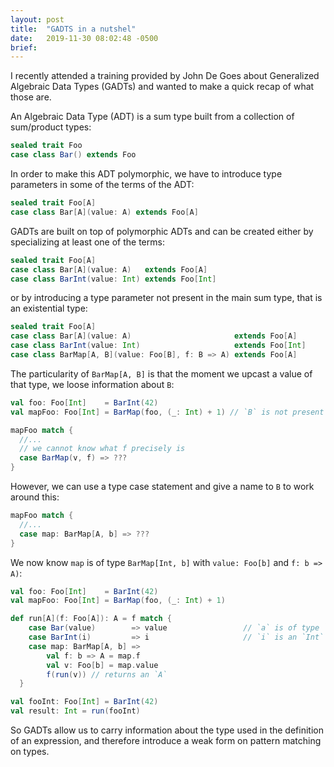 ```yaml
---
layout: post
title:  "GADTS in a nutshel"
date:   2019-11-30 08:02:48 -0500
brief: 
---
```


I recently attended a training provided by John De Goes about Generalized Algebraic Data Types (GADTs) and wanted to make a quick recap of what those are.

An Algebraic Data Type (ADT) is a sum type built from a collection of sum/product types:
```scala
sealed trait Foo
case class Bar() extends Foo
```

In order to make this ADT polymorphic, we have to introduce type parameters in some of the terms of the ADT:
```scala
sealed trait Foo[A]
case class Bar[A](value: A) extends Foo[A]
```

GADTs are built on top of polymorphic ADTs and can be created either by specializing at least one of the terms:
```scala
sealed trait Foo[A]
case class Bar[A](value: A)   extends Foo[A]
case class BarInt(value: Int) extends Foo[Int]
```
or by introducing a type parameter not present in the main sum type, that is an existential type:
```scala
sealed trait Foo[A]
case class Bar[A](value: A)                       extends Foo[A]
case class BarInt(value: Int)                     extends Foo[Int]
case class BarMap[A, B](value: Foo[B], f: B => A) extends Foo[A]
```

The particularity of `BarMap[A, B]` is that the moment we upcast a value of that type, we loose information about `B`:
```scala
val foo: Foo[Int]    = BarInt(42)
val mapFoo: Foo[Int] = BarMap(foo, (_: Int) + 1) // `B` is not present in `mapFoo`'s definition

mapFoo match {
  //...
  // we cannot know what f precisely is
  case BarMap(v, f) => ???
}
```

However, we can use a type case statement and give a name to `B` to work around this:
```scala
mapFoo match {
  //...
  case map: BarMap[A, b] => ???
}
```

We now know `map` is of type `BarMap[Int, b]` with `value: Foo[b]` and `f: b => A)`:
```scala
val foo: Foo[Int]    = BarInt(42)
val mapFoo: Foo[Int] = BarMap(foo, (_: Int) + 1)

def run[A](f: Foo[A]): A = f match {
    case Bar(value)        => value                 // `a` is of type `A`
    case BarInt(i)         => i                     // `i` is an `Int`
    case map: BarMap[A, b] => 
        val f: b => A = map.f
        val v: Foo[b] = map.value
        f(run(v)) // returns an `A`
  }

val fooInt: Foo[Int] = BarInt(42)
val result: Int = run(fooInt)
```
So GADTs allow us to carry information about the type used in the definition of an expression, and therefore introduce a weak form on pattern matching on types.